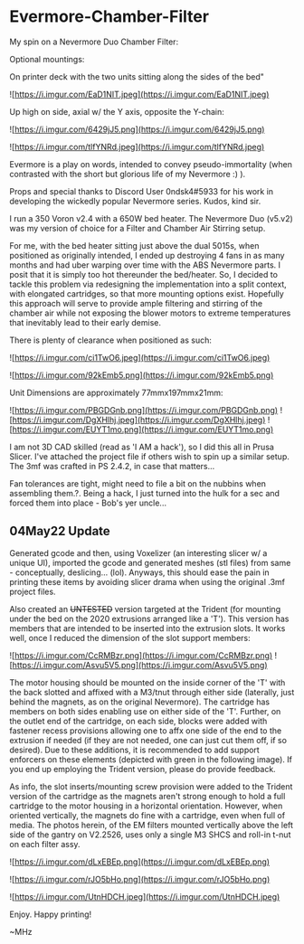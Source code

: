 # Evermore-Chamber-Filter
My spin on a Nevermore Duo Chamber Filter:

Optional mountings:

On printer deck with the two units sitting along the sides of the bed"

![https://i.imgur.com/EaD1NIT.jpeg](https://i.imgur.com/EaD1NIT.jpeg)

Up high on side, axial w/ the Y axis, opposite the Y-chain:

![https://i.imgur.com/6429jJ5.png](https://i.imgur.com/6429jJ5.png)

![https://i.imgur.com/tlfYNRd.jpeg](https://i.imgur.com/tlfYNRd.jpeg)

Evermore is a play on words, intended to convey pseudo-immortality (when contrasted with the short but glorious life of my Nevermore :) ).

Props and special thanks to Discord User 0ndsk4#5933 for his work in developing the wickedly popular Nevermore series. Kudos, kind sir.

I run a 350 Voron v2.4 with a 650W bed heater. The Nevermore Duo (v5.v2) was my version of choice for a Filter and Chamber Air Stirring setup.

For me, with the bed heater sitting just above the dual 5015s, when positioned as originally intended, I ended up destroying 4 fans in as many months and had uber warping over time with the ABS Nevermore parts. I posit that it is simply too hot thereunder the bed/heater. So, I decided to tackle this problem via redesigning the implementation into a split context, with elongated cartridges, so that more mounting options exist. Hopefully this approach will serve to provide ample filtering and stirring of the chamber air while not exposing the blower motors to extreme temperatures that inevitably lead to their early demise.

There is plenty of clearance when positioned as such:

![https://i.imgur.com/ci1TwO6.jpeg](https://i.imgur.com/ci1TwO6.jpeg)

![https://i.imgur.com/92kEmb5.png](https://i.imgur.com/92kEmb5.png)

Unit Dimensions are approximately 77mmx197mmx21mm:

![https://i.imgur.com/PBGDGnb.png](https://i.imgur.com/PBGDGnb.png)
![https://i.imgur.com/DgXHlhj.jpeg](https://i.imgur.com/DgXHlhj.jpeg)
![https://i.imgur.com/EUYT1mo.png](https://i.imgur.com/EUYT1mo.png)

I am not 3D CAD skilled (read as 'I AM a hack'), so I did this all in Prusa Slicer. I've attached the project file if others wish to spin up a similar setup. The 3mf was crafted in PS 2.4.2, in case that matters…

Fan tolerances are tight, might need to file a bit on the nubbins when assembling them.?.  Being a hack, I just turned into the hulk for a sec and forced them into place - Bob's yer uncle...

## 04May22 Update

Generated gcode and then, using Voxelizer (an interesting slicer w/ a unique UI), imported the gcode and generated meshes (stl files) from same - conceptually, deslicing... (lol).  Anyways, this should ease the pain in printing these items by avoiding slicer drama when using the original .3mf project files.

Also created an ~~UNTESTED~~ version targeted at the Trident (for mounting under the bed on the 2020 extrusions arranged like a 'T').  This version has members that are intended to be inserted into the extrusion slots.  It works well, once I reduced the dimension of the slot support members:

![https://i.imgur.com/CcRMBzr.png](https://i.imgur.com/CcRMBzr.png)
![https://i.imgur.com/Asvu5V5.png](https://i.imgur.com/Asvu5V5.png) 

The motor housing should be mounted on the inside corner of the 'T' with the back slotted and affixed with a M3/tnut through either side (laterally, just behind the magnets, as on the original Nevermore).  The cartridge has members on both sides enabling use on either side of the 'T'.  Further, on the outlet end of the cartridge, on each side, blocks were added with fastener recess  provisions allowing one to affx one side of the end to the extrusion if needed (if they are not needed, one can just cut them off, if so desired).  Due to these additions, it is recommended to add support enforcers on these elements (depicted with green in the following image).  If you end up employing the Trident version, please do provide feedback.

As info, the slot inserts/mounting screw provision were added to the Trident version of the cartridge as the magnets aren't strong enough to hold a full cartridge to the motor housing in a horizontal orientation.  However, when oriented vertically, the magnets do fine with a cartridge, even when full of media.  The photos herein, of the EM filters mounted vertically above the left side of the gantry on V2.2526, uses only a single M3 SHCS and roll-in t-nut on each filter assy.

![https://i.imgur.com/dLxEBEp.png](https://i.imgur.com/dLxEBEp.png)

![https://i.imgur.com/rJO5bHo.png](https://i.imgur.com/rJO5bHo.png)

![https://i.imgur.com/UtnHDCH.jpeg](https://i.imgur.com/UtnHDCH.jpeg)

Enjoy.  Happy printing!

~MHz
